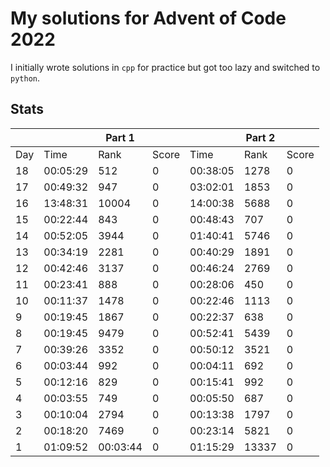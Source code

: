 # My solutions for Advent of Code 2022

I initially wrote solutions in `cpp` for practice but got too lazy and switched to `python`.

## Stats
|     |          | Part 1   |       |          | Part 2 |       |
|-----|----------|----------|-------|----------|--------|-------|
| Day | Time     | Rank     | Score | Time     | Rank   | Score |
| 18  | 00:05:29 | 512      | 0     | 00:38:05 | 1278   | 0     |
| 17  | 00:49:32 | 947      | 0     | 03:02:01 | 1853   | 0     |
| 16  | 13:48:31 | 10004    | 0     | 14:00:38 | 5688   | 0     |
| 15  | 00:22:44 | 843      | 0     | 00:48:43 | 707    | 0     |
| 14  | 00:52:05 | 3944     | 0     | 01:40:41 | 5746   | 0     |
| 13  | 00:34:19 | 2281     | 0     | 00:40:29 | 1891   | 0     |
| 12  | 00:42:46 | 3137     | 0     | 00:46:24 | 2769   | 0     |
| 11  | 00:23:41 | 888      | 0     | 00:28:06 | 450    | 0     |
| 10  | 00:11:37 | 1478     | 0     | 00:22:46 | 1113   | 0     |
| 9   | 00:19:45 | 1867     | 0     | 00:22:37 | 638    | 0     |
| 8   | 00:19:45 | 9479     | 0     | 00:52:41 | 5439   | 0     |
| 7   | 00:39:26 | 3352     | 0     | 00:50:12 | 3521   | 0     |
| 6   | 00:03:44 | 992      | 0     | 00:04:11 | 692    | 0     |
| 5   | 00:12:16 | 829      | 0     | 00:15:41 | 992    | 0     |
| 4   | 00:03:55 | 749      | 0     | 00:05:50 | 687    | 0     |
| 3   | 00:10:04 | 2794     | 0     | 00:13:38 | 1797   | 0     |
| 2   | 00:18:20 | 7469     | 0     | 00:23:14 | 5821   | 0     |
| 1   | 01:09:52 | 00:03:44 | 0     | 01:15:29 | 13337  | 0     |